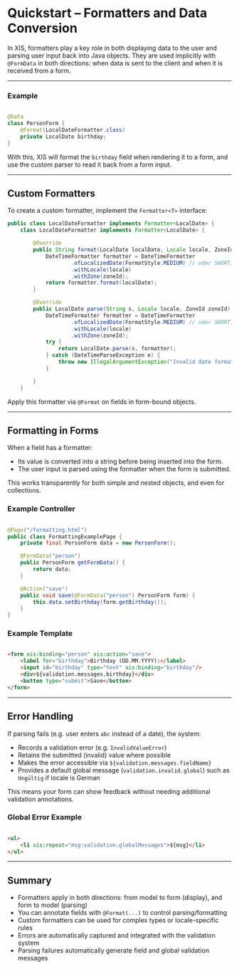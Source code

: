 # Quickstart – Formatters and Data Conversion

In XIS, formatters play a key role in both displaying data to the user and parsing user input back into Java objects.
They are used implicitly with `@FormData` in both directions: when data is sent to the client and when it is received
from a form.

---

### Example

```java

@Data
class PersonForm {
    @Format(LocalDateFormatter.class)
    private LocalDate birthday;
}
```

With this, XIS will format the `birthday` field when rendering it to a form, and use the custom parser to read it back
from a form input.

---

## Custom Formatters

To create a custom formatter, implement the `Formatter<T>` interface:

```java
public class LocalDateFormatter implements Formatter<LocalDate> {
    class LocalDateFormatter implements Formatter<LocalDate> {

        @Override
        public String format(LocalDate localDate, Locale locale, ZoneId zoneId) {
            DateTimeFormatter formatter = DateTimeFormatter
                    .ofLocalizedDate(FormatStyle.MEDIUM) // oder SHORT, LONG
                    .withLocale(locale)
                    .withZone(zoneId);
            return formatter.format(localDate);
        }

        @Override
        public LocalDate parse(String s, Locale locale, ZoneId zoneId) {
            DateTimeFormatter formatter = DateTimeFormatter
                    .ofLocalizedDate(FormatStyle.MEDIUM) // oder SHORT, LONG
                    .withLocale(locale)
                    .withZone(zoneId);
            try {
                return LocalDate.parse(s, formatter);
            } catch (DateTimeParseException e) {
                throw new IllegalArgumentException("Invalid date format", e);
            }

        }
    }
```

Apply this formatter via `@Format` on fields in form-bound objects.

---

## Formatting in Forms

When a field has a formatter:

- Its value is converted into a string before being inserted into the form.
- The user input is parsed using the formatter when the form is submitted.

This works transparently for both simple and nested objects, and even for collections.

### Example Controller

```java

@Page("/formatting.html")
public class FormattingExamplePage {
    private final PersonForm data = new PersonForm();

    @FormData("person")
    public PersonForm getFormData() {
        return data;
    }

    @Action("save")
    public void save(@FormData("person") PersonForm form) {
        this.data.setBirthday(form.getBirthday());
    }
}
```

### Example Template

```html

<form xis:binding="person" xis:action="save">
    <label for="birthday">Birthday (DD.MM.YYYY):</label>
    <input id="birthday" type="text" xis:binding="birthday"/>
    <div>${validation.messages.birthday}</div>
    <button type="submit">Save</button>
</form>
```

---

## Error Handling

If parsing fails (e.g. user enters `abc` instead of a date), the system:

- Records a validation error (e.g. `InvalidValueError`)
- Retains the submitted (invalid) value where possible
- Makes the error accessible via `${validation.messages.fieldName}`
- Provides a default global message (`validation.invalid.global`) such as `Ungültig` if locale is German

This means your form can show feedback without needing additional validation annotations.

### Global Error Example

```html

<ul>
    <li xis:repeat="msg:validation.globalMessages">${msg}</li>
</ul>
```

---

## Summary

- Formatters apply in both directions: from model to form (display), and form to model (parsing)
- You can annotate fields with `@Format(...)` to control parsing/formatting
- Custom formatters can be used for complex types or locale-specific rules
- Errors are automatically captured and integrated with the validation system
- Parsing failures automatically generate field and global validation messages

